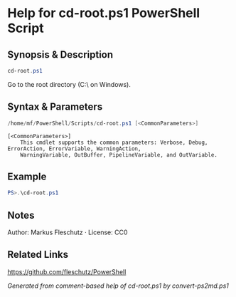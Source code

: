 # Help for cd-root.ps1 PowerShell Script

## Synopsis & Description
```powershell
cd-root.ps1
```

Go to the root directory (C:\ on Windows).

## Syntax & Parameters
```powershell
/home/mf/PowerShell/Scripts/cd-root.ps1 [<CommonParameters>]
```

```
[<CommonParameters>]
    This cmdlet supports the common parameters: Verbose, Debug, ErrorAction, ErrorVariable, WarningAction, 
    WarningVariable, OutBuffer, PipelineVariable, and OutVariable.
```

## Example
```powershell
PS>.\cd-root.ps1
```


## Notes
Author: Markus Fleschutz · License: CC0

## Related Links
https://github.com/fleschutz/PowerShell

*Generated from comment-based help of cd-root.ps1 by convert-ps2md.ps1*
